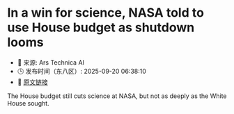 # In a win for science, NASA told to use House budget as shutdown looms
- 📅 来源: Ars Technica AI
- 🕒 发布时间（东八区）: 2025-09-20 06:38:10
- 🔗 [原文链接](https://arstechnica.com/space/2025/09/amid-budget-uncertainty-nasa-gets-some-good-news-use-house-funding-levels/)

The House budget still cuts science at NASA, but not as deeply as the White House sought.